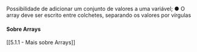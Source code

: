 Possibilidade de adicionar um conjunto de valores a uma variável; ● O array deve ser escrito entre colchetes, separando os valores por vírgulas

#### Sobre Arrays
[[5.1.1 - Mais sobre Arrays]]